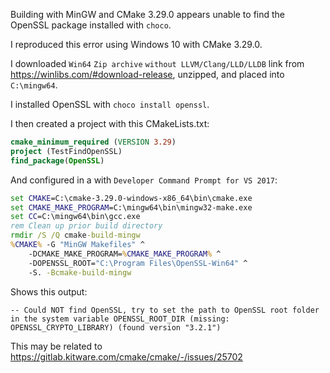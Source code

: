 Building with MinGW and CMake 3.29.0 appears unable to find the OpenSSL package installed with `choco`.

I reproduced this error using Windows 10 with CMake 3.29.0.

I downloaded `Win64` `Zip archive` `without LLVM/Clang/LLD/LLDB` link from https://winlibs.com/#download-release, unzipped, and placed into `C:\mingw64`.

I installed OpenSSL with `choco install openssl`.

I then created a project with this CMakeLists.txt:

```cmake
cmake_minimum_required (VERSION 3.29)
project (TestFindOpenSSL)
find_package(OpenSSL)
```

And configured in a with `Developer Command Prompt for VS 2017`:
```cmd
set CMAKE=C:\cmake-3.29.0-windows-x86_64\bin\cmake.exe
set CMAKE_MAKE_PROGRAM=C:\mingw64\bin\mingw32-make.exe
set CC=C:\mingw64\bin\gcc.exe
rem Clean up prior build directory
rmdir /S /Q cmake-build-mingw
%CMAKE% -G "MinGW Makefiles" ^
    -DCMAKE_MAKE_PROGRAM=%CMAKE_MAKE_PROGRAM% ^
    -DOPENSSL_ROOT="C:\Program Files\OpenSSL-Win64" ^
    -S. -Bcmake-build-mingw
```

Shows this output:
```
-- Could NOT find OpenSSL, try to set the path to OpenSSL root folder in the system variable OPENSSL_ROOT_DIR (missing: OPENSSL_CRYPTO_LIBRARY) (found version "3.2.1")
```

This may be related to https://gitlab.kitware.com/cmake/cmake/-/issues/25702